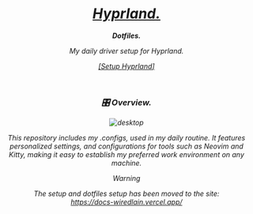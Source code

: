 <div align = "center"> <h1><a href="[[Hyprland Setup.]]"><i>Hyprland.<i></a></h1>

<p align="center">
  <strong>Dotfiles.</strong>

<p align = "center">My daily driver setup for <i>Hyprland</i>. </p>

<a href="https://wiredlain.vercel.app/projects/hyprland/notes/hyprland-setup/">[Setup _Hyprland_]</a>

<br>

### 🎛️ Overview.

![desktop](https://wiredlain.s-ul.eu/W9dxyrUF)

This repository includes my .configs, used in my daily routine. It features personalized settings, and configurations for tools such as Neovim and Kitty, making it easy to establish my preferred work environment on any machine.

> [!WARNING]
> The setup and dotfiles setup has been moved to the site:
> <br>https://docs-wiredlain.vercel.app/
